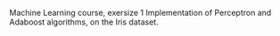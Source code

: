 Machine Learning course, exersize 1
Implementation of Perceptron and Adaboost algorithms, on the Iris dataset.
